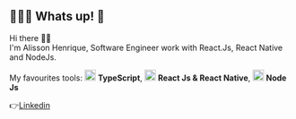 ## 👨🏻‍💻 Whats up! 👋

Hi there 👋🏻  
I'm Alisson Henrique, Software Engineer work with React.Js, React Native and NodeJs.

My favourites tools: <img src="https://i.ibb.co/PZ2XZgr/ts.png" width="20"/> <b>TypeScript</b>, <img src="https://i.ibb.co/4RHMmLQ/react.png" width="20"/> <b>React Js & React Native</b>, <img src="https://i.ibb.co/vVxmyN2/node.png" width="20"/> <b>Node Js</b>

 

👉[Linkedin](https://www.linkedin.com/in/alissonhenri/)
 
<!--
**AlissonHenrique/AlissonHenrique** is a ✨ _special_ ✨ repository because its `README.md` (this file) appears on your GitHub profile.



